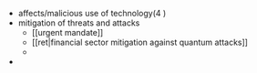 - affects/malicious use of technology(4 )
- mitigation of threats and attacks
	- [[urgent mandate]]
	- [[ret|financial sector mitigation against quantum attacks]]
	- 
- 